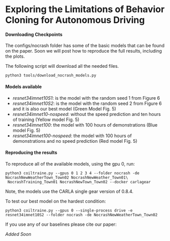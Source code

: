 Exploring the Limitations of Behavior Cloning for Autonomous Driving
====================================================================


#### Downloading Checkpoints

The configs/nocrash folder has some of the basic models that can be found on the paper.
Soon we will post how to reproduce the full results, including the plots. 

The following script will download
all the needed files.

    python3 tools/download_nocrash_models.py
    

#### Models available

 * *resnet34imnet10S1*: is the model with the random seed 1 from Figure 6 
 * *resnet34imnet10S2*: is the model with the random seed 2 from Figure 6 and it is also our best model (Green Model Fig. 5)
 * *resnet34imnet10-nospeed*: without the speed prediction and ten hours of training (Yellow model Fig. 5)
 * *resnet34imnet100*: the model with 100 hours of demonstrations (Blue model Fig. 5)
 * *resnet34imnet100-nospeed*: the model with 100 hours of demonstrations and no speed prediction (Red model Fig. 5)



#### Reproducing the results

To reproduce all  of the available models, using the gpu 0, run:

    python3 coiltraine.py --gpus 0 1 2 3 4 --folder nocrash -de NocrashNewWeatherTown_Town02 NocrashNewWeather_Town01\
     NocrashTraining_Town01 NocrashNewTown_Town02 --docker carlagear
      

Note, the models use the CARLA single gear version of 0.8.4.

To test our best model on the hardest condition: 

    python3 coiltraine.py --gpus 0 --single-process drive -e resnet34imnet10S2 --folder nocrash -de NocrashNewWeatherTown_Town02




If you use any of our baselines please cite our paper:

*Added Soon*